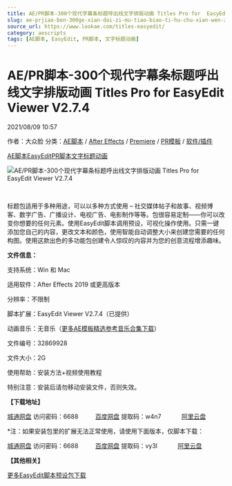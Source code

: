 ```yaml
---
title: AE/PR脚本-300个现代字幕条标题呼出线文字排版动画 Titles Pro for  EasyEdit Viewer V2.7.4
slug: ae-prjiao-ben-300ge-xian-dai-zi-mu-tiao-biao-ti-hu-chu-xian-wen-zi-pai-ban-dong-hua-titles-pro-for-easyedit-viewer-v2-7-4
source_url: https://www.lookae.com/titles-easyedit/
category: aescripts
tags: [AE脚本, EasyEdit, PR脚本, 文字标题动画]
---
```

# AE/PR脚本-300个现代字幕条标题呼出线文字排版动画 Titles Pro for EasyEdit Viewer V2.7.4

2021/08/09 10:57

作者：大众脸
分类：[AE脚本](https://www.lookae.com/after-effects/aescripts/) / [After Effects](https://www.lookae.com/after-effects/) / [Premiere](https://www.lookae.com/qitarjcj/premierezy/) / [PR模板](https://www.lookae.com/prmoban/) / [软件/插件](https://www.lookae.com/qitarjcj/)

[AE脚本](https://www.lookae.com/tag/ae%e8%84%9a%e6%9c%ac/)[EasyEdit](https://www.lookae.com/tag/easyedit/)[PR脚本](https://www.lookae.com/tag/pr%e8%84%9a%e6%9c%ac/)[文字标题动画](https://www.lookae.com/tag/%e6%96%87%e5%ad%97%e6%a0%87%e9%a2%98%e5%8a%a8%e7%94%bb/)

![AE/PR脚本-300个现代字幕条标题呼出线文字排版动画 Titles Pro for  EasyEdit Viewer V2.7.4](https://www.lookae.com/wp-content/uploads/2021/08/Titles-Pro-350.jpg "AE/PR脚本-300个现代字幕条标题呼出线文字排版动画 Titles Pro for  EasyEdit Viewer V2.7.4-LookAE.com")

[﻿﻿﻿](https://cloud.video.taobao.com//play/u/705956171/p/1/e/6/t/1/321467437612.mp4)

标题包适用于多种用途，可以以多种方式使用 – 社交媒体帖子和故事、视频博客、数字广告、广播设计、电视广告、电影制作等等。包很容易定制——你可以改变你想要的任何元素。使用EasyEdit脚本调用预设，可视化操作使用。只需一键添加您自己的内容，更改文本和颜色，使用智能自动调整大小来创建您需要的任何构图。使用这款出色的多功能包创建令人惊叹的内容并为您的创意流程增添趣味。

**文件信息：**

支持系统：Win 和 Mac

适用软件：After Effects 2019 或更高版本

分辨率：不限制

脚本扩展：EasyEdit Viewer V2.7.4（已提供）

动画音乐：无音乐（[更多AE模板精选参考音乐合集下载](https://item.taobao.com/item.htm?spm=a1z10.1.w4004-2793089344.4.MUvxbV&id=37289930486)）

文件编号：32869928

文件大小：2G

使用帮助：安装方法+视频使用教程

特别注意：安装后请勿移动安装文件，否则失效。

**【下载地址】**

[城通网盘](https://url62.ctfile.com/f/680462-505455939-204942) 访问密码：6688          [百度网盘](https://pan.baidu.com/s/15LR64Ct21goW0i67YtTPUQ) 提取码：w4n7            [阿里云盘](https://www.aliyundrive.com/s/bbhU3EJPDJm)

\*注：如果安装包里的扩展无法正常使用，请使用下面版本，仅脚本下载：

[城通网盘](https://url62.ctfile.com/f/680462-529993230-55f441) 访问密码：6688          [百度网盘](https://pan.baidu.com/s/1a-maZf7hMq3ugnaI_EBNkg) 提取码：vy3l            [阿里云盘](https://www.aliyundrive.com/s/HqfsE7WrFWq)

**【其他相关】**

[更多EasyEdit脚本预设包下载](https://www.lookae.com/tag/easyedit/)
